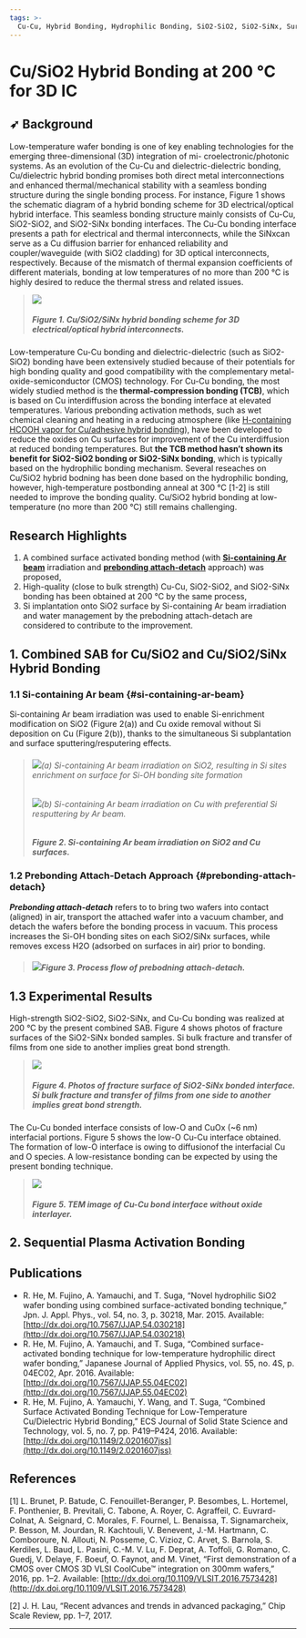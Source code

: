 ```yaml
---
tags: >-
  Cu-Cu, Hybrid Bonding, Hydrophilic Bonding, SiO2-SiO2, SiO2-SiNx, Surface Activated Bonding (SAB), Sub-200 °C,
---
```


# Cu/SiO2 Hybrid Bonding at 200 °C for 3D IC

## ➶ Background

Low-temperature wafer bonding is one of key enabling technologies for the emerging three-dimensional \(3D\) integration of mi- croelectronic/photonic systems. As an evolution of the Cu-Cu and dielectric-dielectric bonding, Cu/dielectric hybrid bonding promises both direct metal interconnections and enhanced thermal/mechanical stability with a seamless bonding structure during the single bonding process. For instance, Figure 1 shows the schematic diagram of a hybrid bonding scheme for 3D electrical/optical hybrid interface. This seamless bonding structure mainly consists of Cu-Cu, SiO2-SiO2, and SiO2-SiNx bonding interfaces. The Cu-Cu bonding interface presents a path for electrical and thermal interconnects, while the SiNxcan serve as a Cu diffusion barrier for enhanced reliability and coupler/waveguide \(with SiO2 cladding\) for 3D optical interconnects, respectively. Because of the mismatch of thermal expansion coefficients of different materials, bonding at low temperatures of no more than 200 °C is highly desired to reduce the thermal stress and related issues.

> ![](/img/Cu-SiO2-SiNx-hybrid-bonding.png)
>
> ##### Figure 1. Cu/SiO2/SiNx hybrid bonding scheme for 3D electrical/optical hybrid interconnects.

Low-temperature Cu-Cu bonding and dielectric-dielectric \(such as SiO2-SiO2\) bonding have been extensively studied because of their potentials for high bonding quality and good compatibility with the complementary metal-oxide-semiconductor \(CMOS\) technology. For Cu-Cu bonding, the most widely studied method is the **thermal-compression bonding \(TCB\)**, which is based on Cu interdiffusion across the bonding interface at elevated temperatures. Various prebonding activation methods, such as wet chemical cleaning and heating in a reducing atmosphere \(like [H-containing HCOOH vapor for Cu/adhesive hybrid bonding](/en/Cu-adhesive-hybrid-bonding.md)\), have been developed to reduce the oxides on Cu surfaces for improvement of the Cu interdiffusion at reduced bonding temperatures. But **the TCB method hasn’t shown its benefit for SiO2-SiO2 bonding or SiO2-SiNx bonding**, which is typically based on the hydrophilic bonding mechanism. Several reseaches on Cu/SiO2 hybrid bodning has been done based on the hydrophilic bonding, however, high-temperature postbonding anneal at 300 °C \[1-2\] is still needed to improve the bonding quality. Cu/SiO2 hybrid bonding at low-temperature \(no more than 200 °C\) still remains challenging.

## Research Highlights

1. A combined surface activated bonding method \(with [**Si-containing Ar beam**](#si-containing-ar-beam) irradiation and [**prebonding attach-detach**](#prebonding-attach-detach) approach\) was proposed,
2. High-quality \(close to bulk strength\) Cu-Cu, SiO2-SiO2, and SiO2-SiNx bonding has been obtained at 200 °C by the same process,
3. Si implantation onto SiO2 surface by Si-containing Ar beam irradiation and water management by the prebodning attach-detach are considered to contribute to the improvement.

## 1. Combined SAB for Cu/SiO2 and Cu/SiO2/SiNx Hybrid Bonding

### 1.1 Si-containing Ar beam {#si-containing-ar-beam}

Si-containing Ar beam irradiation was used to enable Si-enrichment modification on SiO2 \(Figure 2\(a\)\) and Cu oxide removal without Si deposition on Cu \(Figure 2\(b\)\), thanks to the simultaneous Si subplantation and surface sputtering/resputering effects.

> ###### ![](/img/Si-containing-Ar-beam-on-SiO2.png)\(a\) Si-containing Ar beam irradiation on SiO2, resulting in Si sites enrichment on surface for Si-OH bonding site formation
>
> ###### ![](/img/Si-containing-Ar-beam-on-Cu.png)\(b\) Si-containing Ar beam irradiation on Cu with preferential Si resputtering by Ar beam.
>
> ##### Figure 2. Si-containing Ar beam irradiation on SiO2 and Cu surfaces.

### 1.2 Prebonding Attach-Detach Approach {#prebonding-attach-detach}

_**Prebonding attach-detach**_ refers to to bring two wafers into contact \(aligned\) in air, transport the attached wafer into a vacuum chamber, and detach the wafers before the bonding process in vacuum. This process increases the Si-OH bonding sites on each SiO2/SiNx surfaces, while removes excess H2O \(adsorbed on surfaces in air\) prior to bonding.

> ##### ![](/img/prebonding-attach-detach.png)Figure 3. Process flow of prebodning attach-detach.

## 1.3 Experimental Results

High-strength SiO2-SiO2, SiO2-SiNx, and Cu-Cu bonding was realized at 200 °C by the present combined SAB. Figure 4 shows photos of fracture surfaces of the SiO2-SiNx bonded samples. Si bulk fracture and transfer of films from one side to another implies great bond strength.

> ![](/img/combined-SAB-SiO2-fracture.jpg)
>
> ##### Figure 4. Photos of fracture surface of SiO2-SiNx bonded interface. Si bulk fracture and transfer of films from one side to another implies great bond strength.

The Cu-Cu bonded interface consists of low-O and CuOx \(~6 nm\) interfacial portions. Figure 5 shows the low-O Cu-Cu interface obtained. The formation of low-O interface is owing to diffusionof the interfacial Cu and O species. A low-resistance bonding can be expected by using the present bonding technique.

> ![](/img/combined-SAB-low-O-Cu-Cu-interface.jpg)
>
> ##### Figure 5. TEM image of Cu-Cu bond interface without oxide interlayer.

## 2. Sequential Plasma Activation Bonding


## **Publications**

* R. He, M. Fujino, A. Yamauchi, and T. Suga, “Novel hydrophilic SiO2 wafer bonding using combined surface-activated bonding technique,” Jpn. J. Appl. Phys., vol. 54, no. 3, p. 30218, Mar. 2015. Available: [http://dx.doi.org/10.7567/JJAP.54.030218](http://dx.doi.org/10.7567/JJAP.54.030218)
* R. He, M. Fujino, A. Yamauchi, and T. Suga, “Combined surface-activated bonding technique for low-temperature hydrophilic direct wafer bonding,” Japanese Journal of Applied Physics, vol. 55, no. 4S, p. 04EC02, Apr. 2016. Available: [http://dx.doi.org/10.7567/JJAP.55.04EC02](http://dx.doi.org/10.7567/JJAP.55.04EC02)
* R. He, M. Fujino, A. Yamauchi, Y. Wang, and T. Suga, “Combined Surface Activated Bonding Technique for Low-Temperature Cu/Dielectric Hybrid Bonding,” ECS Journal of Solid State Science and Technology, vol. 5, no. 7, pp. P419–P424, 2016. Available: [http://dx.doi.org/10.1149/2.0201607jss](http://dx.doi.org/10.1149/2.0201607jss)

## References

\[1\]  L. Brunet, P. Batude, C. Fenouillet-Beranger, P. Besombes, L. Hortemel, F. Ponthenier, B. Previtali, C. Tabone, A. Royer, C. Agraffeil, C. Euvrard-Colnat, A. Seignard, C. Morales, F. Fournel, L. Benaissa, T. Signamarcheix, P. Besson, M. Jourdan, R. Kachtouli, V. Benevent, J.-M. Hartmann, C. Comboroure, N. Allouti, N. Posseme, C. Vizioz, C. Arvet, S. Barnola, S. Kerdiles, L. Baud, L. Pasini, C.-M. V. Lu, F. Deprat, A. Toffoli, G. Romano, C. Guedj, V. Delaye, F. Boeuf, O. Faynot, and M. Vinet, “First demonstration of a CMOS over CMOS 3D VLSI CoolCube™ integration on 300mm wafers,” 2016, pp. 1–2. Available: [http://dx.doi.org/10.1109/VLSIT.2016.7573428](http://dx.doi.org/10.1109/VLSIT.2016.7573428)

\[2\]  J. H. Lau, “Recent advances and trends in advanced packaging,” Chip Scale Review, pp. 1–7, 2017.

---



